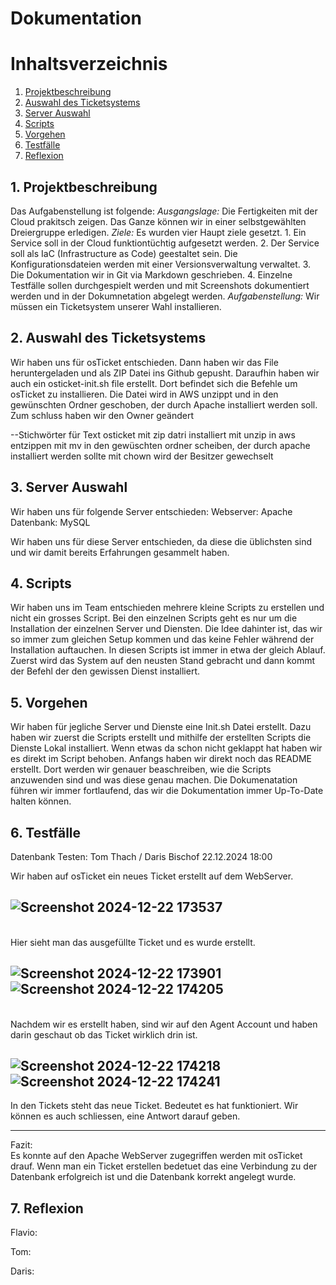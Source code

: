 # Dokumentation

# Inhaltsverzeichnis
1. [Projektbeschreibung](#1-projektbeschreibung)
2. [Auswahl des Ticketsystems](#1-auswahl-des-ticketsystems)
3. [Server Auswahl](#3-server-auswahl)
4. [Scripts](#3-Scripts)
5. [Vorgehen](#4-Vorgehen)
6. [Testfälle](#5-Testfälle)
7. [Reflexion](#7-reflexion)

## 1. **Projektbeschreibung**
Das Aufgabenstellung ist folgende:
*Ausgangslage:*
Die Fertigkeiten mit der Cloud prakitsch zeigen. Das Ganze können wir in einer selbstgewählten Dreiergruppe erledigen.
*Ziele:*
Es wurden vier Haupt ziele gesetzt. 1. Ein Service soll in der Cloud funktiontüchtig aufgesetzt werden. 2. Der Service soll als IaC (Infrastructure as Code) geestaltet sein. Die Konfigurationsdateien werden mit einer Versionsverwaltung verwaltet. 3. Die Dokumentation wir in Git via Markdown geschrieben. 4. Einzelne Testfälle sollen durchgespielt werden und mit Screenshots dokumentiert werden und in der Dokumnetation abgelegt werden.
*Aufgabenstellung:* 
Wir müssen ein Ticketsystem unserer Wahl installieren.

## 2. **Auswahl des Ticketsystems**
Wir haben uns für osTicket entschieden.
Dann haben wir das File heruntergeladen und als ZIP Datei ins Github gepusht.
Daraufhin haben wir auch ein osticket-init.sh file erstellt. Dort befindet sich die Befehle um
osTicket zu installieren. Die Datei wird in AWS unzippt und in den gewünschten Ordner geschoben,
der durch Apache installiert werden soll. Zum schluss haben wir den Owner geändert

--Stichwörter für Text
osticket mit zip datri installiert
mit unzip in aws entzippen
mit mv in den gewüschten ordner scheiben, der durch apache installiert werden sollte
mit chown wird der Besitzer gewechselt

## 3. **Server Auswahl**
Wir haben uns für folgende Server entschieden:
Webserver:  Apache
Datenbank:  MySQL

Wir haben uns für diese Server entschieden, da diese die üblichsten sind und wir damit bereits Erfahrungen gesammelt haben.

## 4. Scripts
Wir haben uns im Team entschieden mehrere kleine Scripts zu erstellen und nicht ein grosses Script. Bei den einzelnen Scripts geht es nur um die Installation der einzelnen Server und Diensten. Die Idee dahinter ist, das wir so immer zum gleichen Setup kommen und das keine Fehler während der Installation auftauchen. In diesen Scripts ist immer in etwa der gleich Ablauf. Zuerst wird das System auf den neusten Stand gebracht und dann kommt der Befehl der den gewissen Dienst installiert. 


## 5. Vorgehen
Wir haben für jegliche Server und Dienste eine Init.sh Datei erstellt. Dazu haben wir zuerst die Scripts erstellt und mithilfe der erstellten Scripts die Dienste Lokal installiert. Wenn etwas da schon nicht geklappt hat haben wir es direkt im Script behoben. 
Anfangs haben wir direkt noch das README erstellt. Dort werden wir genauer beaschreiben, wie die Scripts anzuwenden sind und was diese genau machen.
Die Dokumenatation führen wir immer fortlaufend, das wir die Dokumentation immer Up-To-Date halten können.

## 6. Testfälle

Datenbank Testen: Tom Thach / Daris Bischof 22.12.2024 18:00

Wir haben auf osTicket ein neues Ticket erstellt auf dem WebServer.

![Screenshot 2024-12-22 173537](https://github.com/user-attachments/assets/545bd1fd-3d1c-4393-92fe-1c679fbdd2cf)
---
<br>
Hier sieht man das ausgefüllte Ticket und es wurde erstellt.

![Screenshot 2024-12-22 173901](https://github.com/user-attachments/assets/cafd47d5-4cff-4779-b6b5-a9f93f5b29ca)
![Screenshot 2024-12-22 174205](https://github.com/user-attachments/assets/69a2bf00-4947-41e0-9b49-16484b40850e)
---
<br>
Nachdem wir es erstellt haben, sind wir auf den Agent Account und haben darin geschaut ob das Ticket wirklich drin ist.

![Screenshot 2024-12-22 174218](https://github.com/user-attachments/assets/a2122c25-6bfb-4428-930a-cedb660d031a)
![Screenshot 2024-12-22 174241](https://github.com/user-attachments/assets/89ca7697-0d63-4c53-85c7-cd88ff0de6e1)
---



In den Tickets steht das neue Ticket. Bedeutet es hat funktioniert.
Wir können es auch schliessen, eine Antwort darauf geben.

---

Fazit: <br>
Es konnte auf den Apache WebServer zugegriffen werden mit osTicket drauf. 
Wenn man ein Ticket erstellen bedetuet das eine Verbindung zu der Datenbank erfolgreich ist und die Datenbank korrekt angelegt wurde.


## 7. Reflexion
Flavio:


Tom:

Daris:
